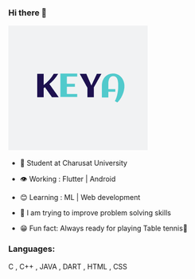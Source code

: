 ### Hi there 👋

<!--
**Keya01-star/Keya01-star** is a ✨ _special_ ✨ repository because its `README.md` (this file) appears on your GitHub profile.-->

![](KEYA.gif)

- 🔭 Student at Charusat University

- 👁  Working : Flutter | Android 

- 😊 Learning : ML | Web development

- 🧐 I am trying to improve problem solving skills

- 😁 Fun fact: Always ready for playing Table tennis🏓

### Languages:

  C , C++ , JAVA , DART , HTML , CSS 
